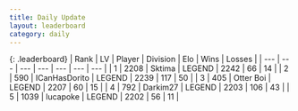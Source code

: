 ```yaml
---
title: Daily Update
layout: leaderboard
category: daily
---
```


{: .leaderboard}
| Rank | LV | Player | Division | Elo | Wins | Losses |
| --- | --- | --- | --- | --- | --- | --- |
| <span data-change="0">1</span> | 2208 | <span title="ID: 353063">Sktima</span> | LEGEND | <span data-change="8">2242</span> | <span data-change="2">66</span> | <span data-change="0">14</span> |
| <span data-change="0">2</span> | 590 | <span title="ID: 415713">ICanHasDorito</span> | LEGEND | <span data-change="35">2239</span> | <span data-change="12">117</span> | <span data-change="2">50</span> |
| <span data-change="2">3</span> | 405 | <span title="ID: 219732">Otter Boi</span> | LEGEND | <span data-change="7">2207</span> | <span data-change="1">60</span> | <span data-change="0">15</span> |
| <span data-change="7">4</span> | 792 | <span title="ID: 694036">Darkim27</span> | LEGEND | <span data-change="78">2203</span> | <span data-change="9">106</span> | <span data-change="0">43</span> |
| <span data-change="3">5</span> | 1039 | <span title="ID: 41925">lucapoke</span> | LEGEND | <span data-change="31">2202</span> | <span data-change="4">56</span> | <span data-change="0">11</span> |
